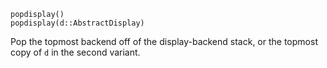 ```
popdisplay()
popdisplay(d::AbstractDisplay)
```

Pop the topmost backend off of the display-backend stack, or the topmost copy of `d` in the second variant.

